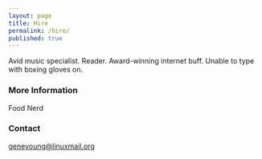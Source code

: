 ```yaml
---
layout: page
title: Hire
permalink: /hire/
published: true
---
```


Avid music specialist. Reader. Award-winning internet buff. Unable to type with boxing gloves on.

### More Information

Food Nerd

### Contact

[geneyoung@linuxmail.org](mailto:geneyoung@linuxmail.org)

